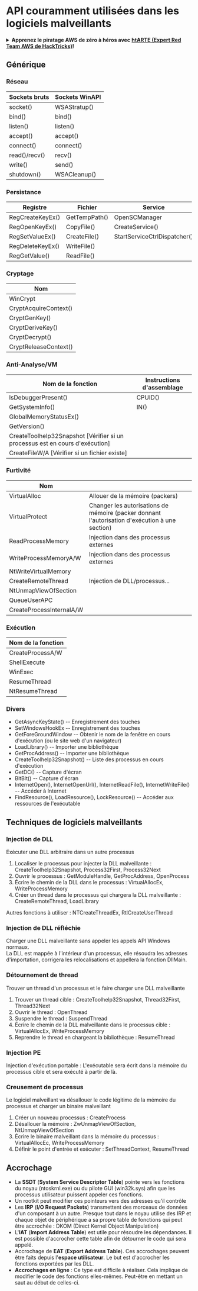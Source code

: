 # API couramment utilisées dans les logiciels malveillants

<details>

<summary><strong>Apprenez le piratage AWS de zéro à héros avec</strong> <a href="https://training.hacktricks.xyz/courses/arte"><strong>htARTE (Expert Red Team AWS de HackTricks)</strong></a><strong>!</strong></summary>

Autres façons de soutenir HackTricks :

* Si vous souhaitez voir votre **entreprise annoncée dans HackTricks** ou **télécharger HackTricks en PDF**, consultez les [**PLANS D'ABONNEMENT**](https://github.com/sponsors/carlospolop) !
* Obtenez le [**swag officiel PEASS & HackTricks**](https://peass.creator-spring.com)
* Découvrez [**La famille PEASS**](https://opensea.io/collection/the-peass-family), notre collection exclusive de [**NFT**](https://opensea.io/collection/the-peass-family)
* **Rejoignez le** 💬 [**groupe Discord**](https://discord.gg/hRep4RUj7f) ou le [**groupe Telegram**](https://t.me/peass) ou **suivez** nous sur **Twitter** 🐦 [**@carlospolopm**](https://twitter.com/hacktricks\_live)**.**
* **Partagez vos astuces de piratage en soumettant des PR aux** [**HackTricks**](https://github.com/carlospolop/hacktricks) et [**HackTricks Cloud**](https://github.com/carlospolop/hacktricks-cloud) dépôts GitHub.

</details>

## Générique

### Réseau

| Sockets bruts | Sockets WinAPI |
| ------------- | -------------- |
| socket()      | WSAStratup()   |
| bind()        | bind()         |
| listen()      | listen()       |
| accept()      | accept()       |
| connect()     | connect()      |
| read()/recv() | recv()         |
| write()       | send()         |
| shutdown()    | WSACleanup()   |

### Persistance

| Registre         | Fichier       | Service                      |
| ---------------- | ------------- | ---------------------------- |
| RegCreateKeyEx() | GetTempPath() | OpenSCManager                |
| RegOpenKeyEx()   | CopyFile()    | CreateService()              |
| RegSetValueEx()  | CreateFile()  | StartServiceCtrlDispatcher() |
| RegDeleteKeyEx() | WriteFile()   |                              |
| RegGetValue()    | ReadFile()    |                              |

### Cryptage

| Nom                   |
| --------------------- |
| WinCrypt              |
| CryptAcquireContext() |
| CryptGenKey()         |
| CryptDeriveKey()      |
| CryptDecrypt()        |
| CryptReleaseContext() |

### Anti-Analyse/VM

| Nom de la fonction                                        | Instructions d'assemblage |
| --------------------------------------------------------- | ------------------------- |
| IsDebuggerPresent()                                       | CPUID()                  |
| GetSystemInfo()                                           | IN()                     |
| GlobalMemoryStatusEx()                                    |                          |
| GetVersion()                                              |                          |
| CreateToolhelp32Snapshot \[Vérifier si un processus est en cours d'exécution] |                          |
| CreateFileW/A \[Vérifier si un fichier existe]            |                          |

### Furtivité

| Nom                     |                                                                            |
| ------------------------ | -------------------------------------------------------------------------- |
| VirtualAlloc             | Allouer de la mémoire (packers)                                           |
| VirtualProtect           | Changer les autorisations de mémoire (packer donnant l'autorisation d'exécution à une section) |
| ReadProcessMemory        | Injection dans des processus externes                                    |
| WriteProcessMemoryA/W    | Injection dans des processus externes                                    |
| NtWriteVirtualMemory     |                                                                            |
| CreateRemoteThread       | Injection de DLL/processus...                                            |
| NtUnmapViewOfSection     |                                                                            |
| QueueUserAPC             |                                                                            |
| CreateProcessInternalA/W |                                                                            |

### Exécution

| Nom de la fonction    |
| --------------------- |
| CreateProcessA/W      |
| ShellExecute          |
| WinExec               |
| ResumeThread          |
| NtResumeThread        |

### Divers

* GetAsyncKeyState() -- Enregistrement des touches
* SetWindowsHookEx -- Enregistrement des touches
* GetForeGroundWindow -- Obtenir le nom de la fenêtre en cours d'exécution (ou le site web d'un navigateur)
* LoadLibrary() -- Importer une bibliothèque
* GetProcAddress() -- Importer une bibliothèque
* CreateToolhelp32Snapshot() -- Liste des processus en cours d'exécution
* GetDC() -- Capture d'écran
* BitBlt() -- Capture d'écran
* InternetOpen(), InternetOpenUrl(), InternetReadFile(), InternetWriteFile() -- Accéder à Internet
* FindResource(), LoadResource(), LockResource() -- Accéder aux ressources de l'exécutable

## Techniques de logiciels malveillants

### Injection de DLL

Exécuter une DLL arbitraire dans un autre processus

1. Localiser le processus pour injecter la DLL malveillante : CreateToolhelp32Snapshot, Process32First, Process32Next
2. Ouvrir le processus : GetModuleHandle, GetProcAddress, OpenProcess
3. Écrire le chemin de la DLL dans le processus : VirtualAllocEx, WriteProcessMemory
4. Créer un thread dans le processus qui chargera la DLL malveillante : CreateRemoteThread, LoadLibrary

Autres fonctions à utiliser : NTCreateThreadEx, RtlCreateUserThread

### Injection de DLL réfléchie

Charger une DLL malveillante sans appeler les appels API Windows normaux.\
La DLL est mappée à l'intérieur d'un processus, elle résoudra les adresses d'importation, corrigera les relocalisations et appellera la fonction DllMain.

### Détournement de thread

Trouver un thread d'un processus et le faire charger une DLL malveillante

1. Trouver un thread cible : CreateToolhelp32Snapshot, Thread32First, Thread32Next
2. Ouvrir le thread : OpenThread
3. Suspendre le thread : SuspendThread
4. Écrire le chemin de la DLL malveillante dans le processus cible : VirtualAllocEx, WriteProcessMemory
5. Reprendre le thread en chargeant la bibliothèque : ResumeThread

### Injection PE

Injection d'exécution portable : L'exécutable sera écrit dans la mémoire du processus cible et sera exécuté à partir de là.

### Creusement de processus

Le logiciel malveillant va désallouer le code légitime de la mémoire du processus et charger un binaire malveillant

1. Créer un nouveau processus : CreateProcess
2. Désallouer la mémoire : ZwUnmapViewOfSection, NtUnmapViewOfSection
3. Écrire le binaire malveillant dans la mémoire du processus : VirtualAllocEc, WriteProcessMemory
4. Définir le point d'entrée et exécuter : SetThreadContext, ResumeThread

## Accrochage

* La **SSDT** (**System Service Descriptor Table**) pointe vers les fonctions du noyau (ntoskrnl.exe) ou du pilote GUI (win32k.sys) afin que les processus utilisateur puissent appeler ces fonctions.
* Un rootkit peut modifier ces pointeurs vers des adresses qu'il contrôle
* Les **IRP** (**I/O Request Packets**) transmettent des morceaux de données d'un composant à un autre. Presque tout dans le noyau utilise des IRP et chaque objet de périphérique a sa propre table de fonctions qui peut être accrochée : DKOM (Direct Kernel Object Manipulation)
* L'**IAT** (**Import Address Table**) est utile pour résoudre les dépendances. Il est possible d'accrocher cette table afin de détourner le code qui sera appelé.
* Accrochage de **EAT** (**Export Address Table**). Ces accrochages peuvent être faits depuis l'**espace utilisateur**. Le but est d'accrocher les fonctions exportées par les DLL.
* **Accrochages en ligne** : Ce type est difficile à réaliser. Cela implique de modifier le code des fonctions elles-mêmes. Peut-être en mettant un saut au début de celles-ci.
